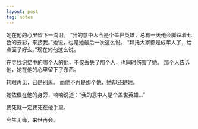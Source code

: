 ```yaml
---
layout: post
tag: notes
---
```

她在他的心里留下一滴泪。
“我的意中人会是个盖世英雄，总有一天他会脚踩着七色的云彩，来接我。”她说，也是她最后一次这么说。
“拜托大家都是成年人了，给点面子好么。”现在的他这么说。

在寻找记忆中的哪个人的他，不仅丢失了那个人，也同时伤害了她。
那个人告诉他，她在他的心里留下了东西。


转眼再见，已是别离。
而他不再是那个他，她却还是她。

她依偎在他的身旁，喃喃说道：“我的意中人是个盖世英雄…”

要死就一定要死在他手里。

今生无缘，来世再会。

